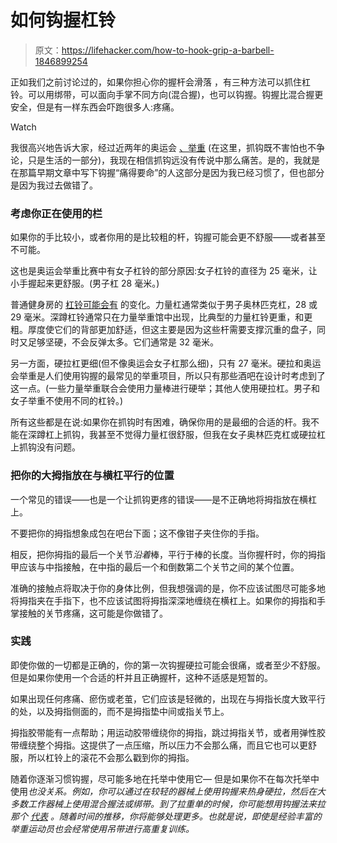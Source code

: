 # 如何钩握杠铃

> 原文：<https://lifehacker.com/how-to-hook-grip-a-barbell-1846899254>

正如我们之前讨论过的，如果你担心你的握杆会滑落 ，有三种方法可以抓住杠铃。可以用绑带，可以面向手掌不同方向(混合握)，也可以钩握。钩握比混合握更安全，但是有一样东西会吓跑很多人:疼痛。

Watch

我很高兴地告诉大家，经过近两年的奥运会 [、举重](https://vitals.lifehacker.com/the-difference-between-weightlifting-and-weight-lifting-1846723548) (在这里，抓钩既不害怕也不争论，只是生活的一部分)，我现在相信抓钩远没有传说中那么痛苦。是的，我就是在那篇早期文章中写下钩握“痛得要命”的人这部分是因为我已经习惯了，但也部分是因为我过去做错了。

### 考虑你正在使用的栏

如果你的手比较小，或者你用的是比较粗的杆，钩握可能会更不舒服——或者甚至不可能。

这也是奥运会举重比赛中有女子杠铃的部分原因:女子杠铃的直径为 25 毫米，让小手握起来更舒服。(男子杠 28 毫米。)

普通健身房的 [杠铃可能会有](https://vitals.lifehacker.com/all-the-different-bars-at-the-gym-explained-1839810094) 的变化。力量杠通常类似于男子奥林匹克杠，28 或 29 毫米。深蹲杠铃通常只在力量举重馆中出现，比典型的力量杠铃更重，和更粗。厚度使它们的背部更加舒适，但这主要是因为这些杆需要支撑沉重的盘子，同时又足够坚硬，不会反弹太多。它们通常是 32 毫米。

另一方面，硬拉杠更细(但不像奥运会女子杠那么细)，只有 27 毫米。硬拉和奥运会举重是人们使用钩握的最常见的举重项目，所以只有那些酒吧在设计时考虑到了这一点。(一些力量举重联合会使用力量棒进行硬举；其他人使用硬拉杠。男子和女子举重不使用不同的杠铃。)

所有这些都是在说:如果你在抓钩时有困难，确保你用的是最细的合适的杆。我不能在深蹲杠上抓钩，我甚至不觉得力量杠很舒服，但我在女子奥林匹克杠或硬拉杠上抓钩没有问题。

### 把你的大拇指放在与横杠平行的位置

一个常见的错误——也是一个让抓钩更疼的错误——是不正确地将拇指放在横杠上。

不要把你的拇指想象成包在吧台下面；这不像钳子夹住你的手指。

相反，把你拇指的最后一个关节*沿着*棒，平行于棒的长度。当你握杆时，你的拇指甲应该与中指接触，在中指的最后一个和倒数第二个关节之间的某个位置。

准确的接触点将取决于你的身体比例，但我想强调的是，你不应该试图尽可能多地将拇指夹在手指下，也不应该试图将拇指深深地缠绕在横杠上。如果你的拇指和手掌接触的关节疼痛，这可能是你做错了。

### 实践

即使你做的一切都是正确的，你的第一次钩握硬拉可能会很痛，或者至少不舒服。但是如果你使用一个合适的杆并且正确握杆，这种不适感是短暂的。

如果出现任何疼痛、瘀伤或老茧，它们应该是轻微的，出现在与拇指长度大致平行的处，以及拇指侧面的，而不是拇指垫中间或指关节上。

拇指胶带能有一点帮助；用运动胶带缠绕你的拇指，跳过拇指关节，或者用弹性胶带缠绕整个拇指。这提供了一点压缩，所以压力不会那么痛，而且它也可以更舒服，所以杠铃上的滚花不会那么戳到你的拇指。

随着你逐渐习惯钩握，尽可能多地在托举中使用它— 但是如果你不在每次托举中使用*也没关系。例如，你可以通过在较轻的器械上使用钩握来热身硬拉，然后在大多数工作器械上使用混合握法或绑带。到了拉重单的时候，你可能想用钩握法来拉那个 [代表](https://vitals.lifehacker.com/a-beginners-guide-to-gym-terminology-1846840529) 。随着时间的推移，你将能够处理更多。也就是说，即使是经验丰富的举重运动员也会经常使用吊带进行高重复训练。*